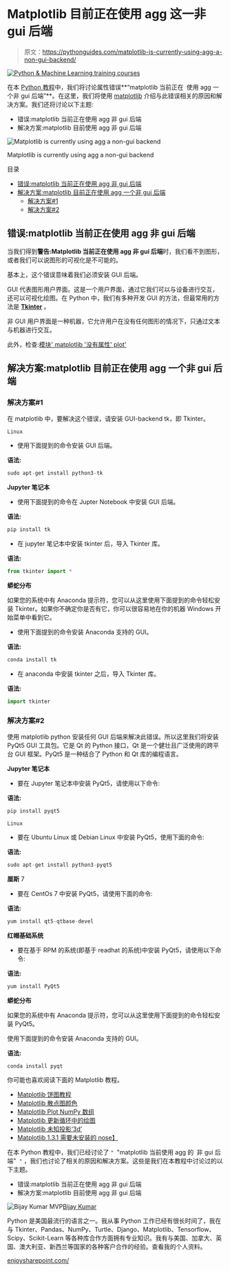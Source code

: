 # Matplotlib 目前正在使用 agg 这一非 gui 后端

> 原文：<https://pythonguides.com/matplotlib-is-currently-using-agg-a-non-gui-backend/>

[![Python & Machine Learning training courses](img/49ec9c6da89a04c9f45bab643f8c765c.png)](https://sharepointsky.teachable.com/p/python-and-machine-learning-training-course)

在本 [Python 教程](https://pythonguides.com/learn-python/)中，我们将讨论属性错误**“matplotlib 当前正在` `使用 agg 一个非 gui 后端”**。在这里，我们将使用 [matplotlib](https://pythonguides.com/what-is-matplotlib/) 介绍与此错误相关的原因和解决方案。我们还将讨论以下主题:

*   错误:matplotlib 当前正在使用 agg 非 gui 后端
*   解决方案:matplotlib 目前使用 agg 非 gui 后端

![Matplotlib is currently using agg a non-gui backend](img/a3f32cda75a1af8b208e757abd31df57.png "Matplotlib is currently using agg a non gui backend")

Matplotlib is currently using agg a non-gui backend

目录

[](#)

*   [错误:matplotlib 当前正在使用 agg 非 gui 后端](#Error_matplotlib_is_currently_using_agg_a_non-gui_backend "Error: matplotlib is currently using agg a non-gui backend")
*   [解决方案:matplotlib 目前正在使用 agg 一个非 gui 后端](#Solution_matplotlib_is_currently_using_agg_a_non-gui_backend "Solution: matplotlib is currently using agg a non-gui backend")
    *   [解决方案#1](#Solution_1 "Solution #1 ")
    *   [解决方案#2](#Solution2 "Solution#2")

## 错误:matplotlib 当前正在使用 agg 非 gui 后端

当我们得到**警告:Matplotlib 当前正在使用 agg 非 gui 后端**时，我们看不到图形，或者我们可以说图形的可视化是不可能的。

基本上，这个错误意味着我们必须安装 GUI 后端。

GUI 代表图形用户界面。这是一个用户界面，通过它我们可以与设备进行交互，还可以可视化绘图。在 Python 中，我们有多种开发 GUI 的方法，但最常用的方法是 **[Tkinter](https://pythonguides.com/python-gui-programming/)** 。

非 GUI 用户界面是一种机器，它允许用户在没有任何图形的情况下，只通过文本与机器进行交互。

此外，检查:[模块' matplotlib '没有属性' plot'](https://pythonguides.com/module-matplotlib-has-no-attribute-plot/)

## 解决方案:matplotlib 目前正在使用 agg 一个非 gui 后端

### 解决方案#1

在 matplotlib 中，要解决这个错误，请安装 GUI-backend tk，即 Tkinter。

`Linux`

*   使用下面提到的命令安装 GUI 后端。

**语法:**

```py
sudo apt-get install python3-tk
```

**Jupyter 笔记本**

*   使用下面提到的命令在 Jupter Notebook 中安装 GUI 后端。

**语法:**

```py
pip install tk
```

*   在 jupyter 笔记本中安装 tkinter 后，导入 Tkinter 库。

**语法:**

```py
from tkinter import *
```

**蟒蛇分布**

如果您的系统中有 Anaconda 提示符，您可以从这里使用下面提到的命令轻松安装 Tkinter。如果你不确定你是否有它，你可以很容易地在你的机器 Windows 开始菜单中看到它。

*   使用下面提到的命令安装 Anaconda 支持的 GUI。

**语法:**

```py
conda install tk
```

*   在 anaconda 中安装 tkinter 之后，导入 Tkinter 库。

**语法:**

```py
import tkinter
```

### 解决方案#2

使用 matplotlib python 安装任何 GUI 后端来解决此错误。所以这里我们将安装 PyQt5 GUI 工具包。它是 Qt 的 Python 接口，Qt 是一个健壮且广泛使用的跨平台 GUI 框架。PyQt5 是一种结合了 Python 和 Qt 库的编程语言。

**Jupyter 笔记本**

*   要在 Jupyter 笔记本中安装 PyQt5，请使用以下命令:

**语法:**

```py
pip install pyqt5
```

`Linux`

*   要在 Ubuntu Linux 或 Debian Linux 中安装 PyQt5，使用下面的命令:

**语法:**

```py
sudo apt-get install python3-pyqt5
```

**厘斯** 7

*   要在 CentOs 7 中安装 PyQt5，请使用下面的命令:

**语法:**

```py
yum install qt5-qtbase-devel 
```

**红帽基础系统**

*   要在基于 RPM 的系统(即基于 readhat 的系统)中安装 PyQt5，请使用以下命令:

**语法:**

```py
yum install PyQt5
```

**蟒蛇分布**

如果您的系统中有 Anaconda 提示符，您可以从这里使用下面提到的命令轻松安装 PyQt5。

使用下面提到的命令安装 Anaconda 支持的 GUI。

**语法:**

```py
conda install pyqt
```

你可能也喜欢阅读下面的 Matplotlib 教程。

*   [Matplotlib 饼图教程](https://pythonguides.com/matplotlib-pie-chart/)
*   [Matplotlib 散点图颜色](https://pythonguides.com/matplotlib-scatter-plot-color/)
*   [Matplotlib Plot NumPy 数组](https://pythonguides.com/matplotlib-plot-numpy-array/)
*   [Matplotlib 更新循环中的绘图](https://pythonguides.com/matplotlib-update-plot-in-loop/)
*   [Matplotlib 未知投影‘3d’](https://pythonguides.com/matplotlib-unknown-projection-3d/)
*   [Matplotlib 1.3.1 需要未安装的 nose】](https://pythonguides.com/matplotlib-1-3-1-requires-nose-which-is-not-installed/)

在本 Python 教程中，我们已经讨论了 `" `"matplotlib 当前使用 agg 的` `非 gui 后端"` "` ，我们也讨论了相关的原因和解决方案。这些是我们在本教程中讨论过的以下主题。

*   错误:matplotlib 当前正在使用 agg 非 gui 后端
*   解决方案:matplotlib 目前使用 agg 非 gui 后端

![Bijay Kumar MVP](img/9cb1c9117bcc4bbbaba71db8d37d76ef.png "Bijay Kumar MVP")[Bijay Kumar](https://pythonguides.com/author/fewlines4biju/)

Python 是美国最流行的语言之一。我从事 Python 工作已经有很长时间了，我在与 Tkinter、Pandas、NumPy、Turtle、Django、Matplotlib、Tensorflow、Scipy、Scikit-Learn 等各种库合作方面拥有专业知识。我有与美国、加拿大、英国、澳大利亚、新西兰等国家的各种客户合作的经验。查看我的个人资料。

[enjoysharepoint.com/](https://enjoysharepoint.com/)[](https://www.facebook.com/fewlines4biju "Facebook")[](https://www.linkedin.com/in/fewlines4biju/ "Linkedin")[](https://twitter.com/fewlines4biju "Twitter")
